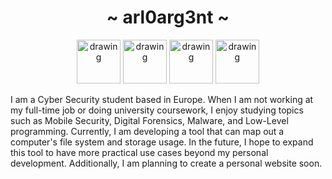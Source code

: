 <div align="center">
  <h1>~ arl0arg3nt ~</h1>

  
  [<img src="https://github.com/arl0arg3nt/arl0arg3nt/assets/62431063/2c85a8ef-a88c-44eb-9541-4ca41641de9f" alt="drawing" width="70"/>](https://twitter.com/arl0arg3nt) [<img src="https://github.com/arl0arg3nt/arl0arg3nt/assets/62431063/85895739-260a-4783-b242-579dfce34d75" alt="drawing" width="70"/>](https://www.linkedin.com/in/jamie-blincoe/) [<img src="https://github.com/arl0arg3nt/arl0arg3nt/assets/62431063/7cf31280-d6ff-4779-9ec9-23a7463c43f2" alt="drawing" width="70"/>](mailto:jamieblincoe@arl0arg3nt.net) [<img src="https://github.com/arl0arg3nt/arl0arg3nt/assets/62431063/8389a004-e7c1-40f5-8f70-ec8a21acaf4e" alt="drawing" width="70"/>](https://arl0arg3nt.net)

</div>

I am a Cyber Security student based in Europe. When I am not working at my full-time job or doing university coursework, I enjoy studying topics such as Mobile Security, Digital Forensics, Malware, and Low-Level programming. Currently, I am developing a tool that can map out a computer's file system and storage usage. In the future, I hope to expand this tool to have more practical use cases beyond my personal development. Additionally, I am planning to create a personal website soon.
